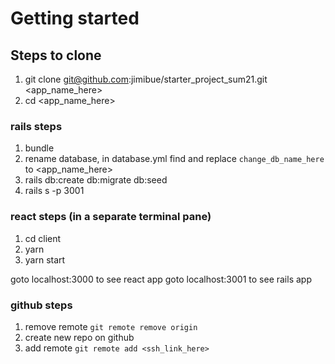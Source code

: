 # Getting started

## Steps to clone

1. git clone git@github.com:jimibue/starter_project_sum21.git <app_name_here>
2. cd <app_name_here>

### rails steps
1. bundle
2. rename database, in database.yml find and replace `change_db_name_here` to <app_name_here>
3. rails db:create db:migrate db:seed
4. rails s -p 3001

### react steps (in a separate terminal pane)
1. cd client  
2. yarn
3. yarn start

goto localhost:3000 to see react app
goto localhost:3001 to see rails app

### github steps
1. remove remote `git remote remove origin`
2. create new repo on github
3. add remote `git remote add <ssh_link_here>`

